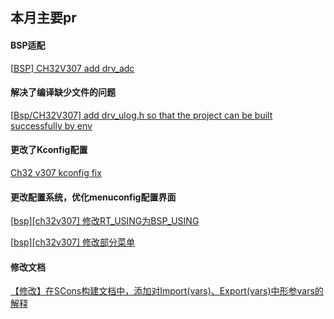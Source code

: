 ## 本月主要pr

#### BSP适配

[[BSP\] CH32V307 add drv_adc](https://github.com/RT-Thread/rt-thread/pull/6431)



#### 解决了编译缺少文件的问题

[[Bsp/CH32V307\] add drv_ulog.h so that the project can be built successfully by env](https://github.com/RT-Thread/rt-thread/pull/6375) 



#### 更改了Kconfig配置

[Ch32 v307 kconfig fix](https://github.com/RT-Thread/rt-thread/pull/6373)



#### 更改配置系统，优化menuconfig配置界面

[[bsp\][ch32v307] 修改RT_USING为BSP_USING](https://github.com/RT-Thread/rt-thread/pull/6482) 

[[bsp\][ch32v307] 修改部分菜单](https://github.com/RT-Thread/rt-thread/pull/6483) 



#### 修改文档

[【修改】在SCons构建文档中，添加对Import(vars)、Export(vars)中形参vars的解释](https://gitee.com/rtthread/docs-online/pulls/352) 
